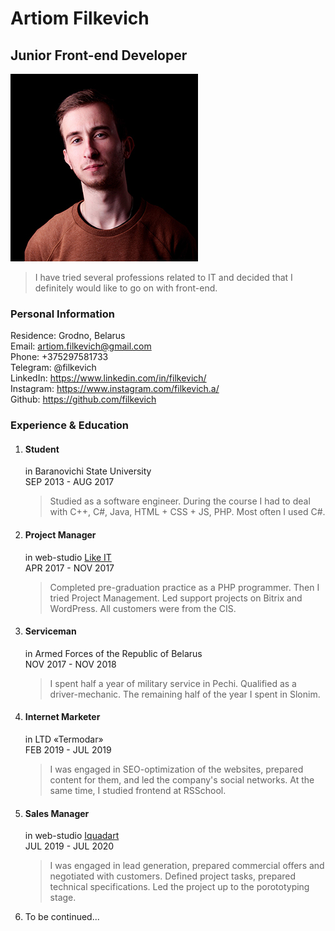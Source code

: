# Artiom Filkevich

## Junior Front-end Developer 

![photo of Artiom Filkevich](./assets/avatar.jpg)

> I have tried several professions related to IT and decided that I definitely would like to go on with front-end.  

### Personal Information

Residence: Grodno, Belarus  
Email: <artiom.filkevich@gmail.com>  
Phone: +375297581733  
Telegram: @filkevich  
LinkedIn: <https://www.linkedin.com/in/filkevich/>  
Instagram: <https://www.instagram.com/filkevich.a/>  
Github: <https://github.com/filkevich>  

### Experience & Education

1. #### Student
   in Baranovichi State University  
   SEP 2013 - AUG 2017
   > Studied as a software engineer. During the course I had to deal with C++, C#, Java, HTML + CSS + JS, PHP. Most often I used C#.

2. #### Project Manager  
   in web-studio [Like IT](https://likeit.by/)  
   APR 2017 - NOV 2017
   > Completed pre-graduation practice as a PHP programmer. Then I tried Project Management. Led support projects on Bitrix and WordPress. All customers were from the CIS.

3. #### Serviceman
   in Armed Forces of the Republic of Belarus  
   NOV 2017 - NOV 2018
   > I spent half a year of military service in Pechi. Qualified as a driver-mechanic. The remaining half of the year I spent in Slonim.

4. #### Internet Marketer
   in LTD «Termodar»  
   FEB 2019 - JUL 2019
   > I was engaged in SEO-optimization of the websites, prepared content for them, and led the company's social networks. At the same time, I studied frontend at RSSchool.

5. #### Sales Manager
   in web-studio [Iquadart](https://iquadart.by/)  
   JUL 2019 - JUL 2020
   > I was engaged in lead generation, prepared commercial offers and negotiated with customers. Defined project tasks, prepared technical specifications. Led the project up to the porototyping stage.

6. To be continued...
